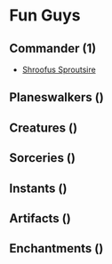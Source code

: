 # Fun Guys

## Commander (1)
* [Shroofus Sproutsire](https://www.cardkingdom.com/catalog/search?search=header&filter%5Bname%5D=Shroofus+Sproutsire)

## Planeswalkers ()

## Creatures ()

## Sorceries ()

## Instants ()

## Artifacts ()

## Enchantments ()

